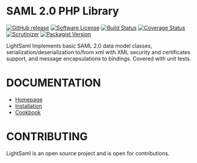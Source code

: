 SAML 2.0 PHP Library
====================

[![GitHub release](https://img.shields.io/github/release/lightsaml2/lightsaml.svg)](https://github.com/lightsaml2/lightSAML)
[![Software License](https://img.shields.io/badge/license-MIT-brightgreen.svg?style=flat-square)](LICENSE)
[![Build Status](https://travis-ci.org/lightsaml2/lightSAML.svg?branch=master)](https://travis-ci.org/lightSAML/lightSAML)
[![Coverage Status](https://coveralls.io/repos/github/lightsaml2/lightSAML/badge.svg?branch=master)](https://coveralls.io/github/lightsaml2/lightSAML?branch=master)
[![Scrutinizer](https://scrutinizer-ci.com/g/lightsaml2/lightSAML/badges/quality-score.png?b=master)](https://scrutinizer-ci.com/g/lightsaml2/lightSAML/?branch=master)
[![Packagist Version](https://img.shields.io/packagist/v/lightsaml2/lightsaml.svg?style=flat-square)](https://packagist.org/packages/lightsaml2/lightsaml)

LightSaml Implements basic SAML 2.0 data model classes, serialization/deserialization to/from xml with XML security and
certificates support, and message encapsulations to bindings. Covered with unit tests.


DOCUMENTATION
=============

* [Homepage](http://www.lightsaml.com/LightSAML-Core/)
* [Installation](http://www.lightsaml.com/LightSAML-Core/Installation/)
* [Cookbook](http://www.lightsaml.com/LightSAML-Core/Cookbook/)


CONTRIBUTING
============

LightSaml is an open source project and is open for contributions.
